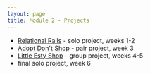 ```yaml
---
layout: page
title: Module 2 - Projects
---
```


* [Relational Rails](./relational_rails/) - solo project, weeks 1-2
* [Adopt Don't Shop](https://github.com/turingschool-examples/adopt_dont_shop) - pair project, week 3
* [Little Esty Shop](https://github.com/turingschool-examples/little-esty-shop) - group project, weeks 4-5
* final solo project, week 6
